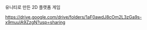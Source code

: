 유니티로 만든 2D 플랫폼 게임

https://drive.google.com/drive/folders/1aF0awdJ8cOm2L3zGa9s-x9muulA9ZzgN?usp=sharing
